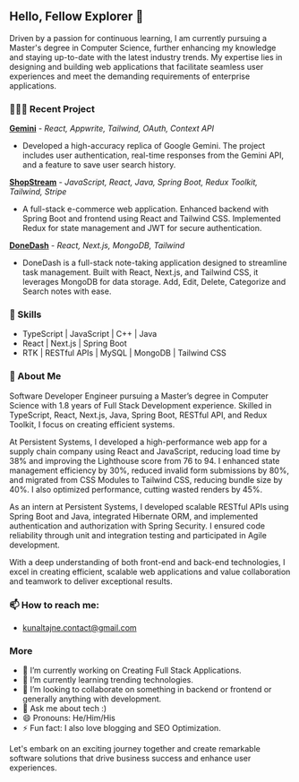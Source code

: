 ## Hello, Fellow Explorer 👋

Driven by a passion for continuous learning, I am currently pursuing a Master's degree in Computer Science, further enhancing my knowledge and staying up-to-date with the latest industry trends. My expertise lies in designing and building web applications that facilitate seamless user experiences and meet the demanding requirements of enterprise applications.

### 👨🏻‍💻 Recent Project

**[Gemini](https://gemini.google.com/app)** - *React, Appwrite, Tailwind, OAuth, Context API*
- Developed a high-accuracy replica of Google Gemini. The project includes user authentication, real-time responses from the Gemini API, and a feature to save user search history.

**[ShopStream](https://shopstream-by-kunaltajne.vercel.app/)** - *JavaScript, React, Java, Spring Boot, Redux Toolkit, Tailwind, Stripe*
- A full-stack e-commerce web application. Enhanced backend with Spring Boot and frontend using React and Tailwind CSS. Implemented Redux for state management and JWT for secure authentication.

**[DoneDash](https://donedash.vercel.app/)** - *React, Next.js, MongoDB, Tailwind*
- DoneDash is a full-stack note-taking application designed to streamline task management. Built with React, Next.js, and Tailwind CSS, it leverages MongoDB for data storage. Add, Edit, Delete, Categorize and Search notes with ease.


### 🚀 Skills
- TypeScript | JavaScript | C++ | Java
- React | Next.js | Spring Boot
- RTK | RESTful APIs | MySQL | MongoDB | Tailwind CSS

### 💬 About Me
Software Developer Engineer pursuing a Master’s degree in Computer Science with 1.8 years of Full Stack Development experience. Skilled in TypeScript, React, Next.js, Java, Spring Boot, RESTful API, and Redux Toolkit, I focus on creating efficient systems.

At Persistent Systems, I developed a high-performance web app for a supply chain company using React and JavaScript, reducing load time by 38% and improving the Lighthouse score from 76 to 94. I enhanced state management efficiency by 30%, reduced invalid form submissions by 80%, and migrated from CSS Modules to Tailwind CSS, reducing bundle size by 40%. I also optimized performance, cutting wasted renders by 45%.

As an intern at Persistent Systems, I developed scalable RESTful APIs using Spring Boot and Java, integrated Hibernate ORM, and implemented authentication and authorization with Spring Security. I ensured code reliability through unit and integration testing and participated in Agile development.

With a deep understanding of both front-end and back-end technologies, I excel in creating efficient, scalable web applications and value collaboration and teamwork to deliver exceptional results.





### 📫 How to reach me:
- kunaltajne.contact@gmail.com

### More

- 🔭 I’m currently working on Creating Full Stack Applications.
- 🌱 I’m currently learning trending technologies.
- 👯 I’m looking to collaborate on something in backend or frontend or generally anything with development.
- 💬 Ask me about tech :)
- 😄 Pronouns: He/Him/His
- ⚡ Fun fact: I also love blogging and SEO Optimization.


Let's embark on an exciting journey together and create remarkable software solutions that drive business success and enhance user experiences.

<!--
**kunal-tajne/kunal-tajne** is a ✨ _special_ ✨ repository because its `README.md` (this file) appears on your GitHub profile.
-->
